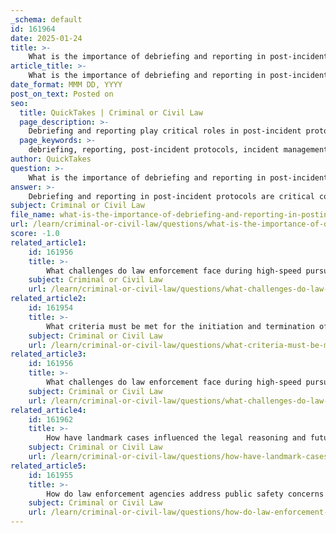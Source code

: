 ```yaml
---
_schema: default
id: 161964
date: 2025-01-24
title: >-
    What is the importance of debriefing and reporting in post-incident protocols, and how can they lead to policy revisions?
article_title: >-
    What is the importance of debriefing and reporting in post-incident protocols, and how can they lead to policy revisions?
date_format: MMM DD, YYYY
post_on_text: Posted on
seo:
  title: QuickTakes | Criminal or Civil Law
  page_description: >-
    Debriefing and reporting play critical roles in post-incident protocols by facilitating learning, emotional processing, objective analysis, and informing policy revisions, ultimately enhancing incident management strategies.
  page_keywords: >-
    debriefing, reporting, post-incident protocols, incident management, continuous improvement, emotional processing, policy revisions, stakeholder engagement, objective analysis, documentation, accountability
author: QuickTakes
question: >-
    What is the importance of debriefing and reporting in post-incident protocols, and how can they lead to policy revisions?
answer: >-
    Debriefing and reporting in post-incident protocols are critical components of effective incident management, particularly in fields such as law enforcement, healthcare, and emergency response. The importance of these processes can be summarized as follows:\n\n1. **Learning and Improvement**: Debriefing allows individuals and teams to reflect on the incident, discussing what occurred, what went well, and what could be improved. This reflective practice is essential for identifying strengths and weaknesses in response strategies, which can lead to enhanced performance in future incidents.\n\n2. **Emotional Processing**: After a critical incident, participants often experience a range of emotions. Debriefing provides a safe environment for individuals to express their feelings and process the event, which can help mitigate stress and prevent burnout.\n\n3. **Objective Analysis**: Reporting ensures that a comprehensive and factual account of the incident is documented. This objective analysis is crucial for understanding the dynamics of the incident, identifying any procedural failures, and ensuring accountability.\n\n4. **Policy Revisions**: The insights gained from debriefing and reporting can inform policy revisions. By analyzing the data collected during these processes, organizations can identify systemic issues and implement changes to protocols, training, and resource allocation to prevent similar incidents in the future.\n\n5. **Stakeholder Engagement**: Involving various stakeholders in the debriefing process enriches the discussion and ensures that multiple perspectives are considered. This collaborative approach can lead to more robust and effective policy changes.\n\n6. **Continuous Improvement**: Post-incident reviews serve as a feedback mechanism within the broader risk management framework. They help organizations refine their incident response strategies, ensuring that lessons learned are integrated into future training and operational procedures.\n\n7. **Documentation for Accountability**: Comprehensive incident reports serve as a record that can be referenced in future training sessions and policy discussions. They also provide a basis for accountability, ensuring that all actions taken during the incident are transparent and justifiable.\n\nIn summary, debriefing and reporting are vital for fostering a culture of continuous improvement, enhancing communication, and ensuring that organizations learn from their experiences. This process not only aids in emotional recovery but also leads to actionable insights that can drive policy revisions and improve overall incident management strategies.
subject: Criminal or Civil Law
file_name: what-is-the-importance-of-debriefing-and-reporting-in-postincident-protocols-and-how-can-they-lead-to-policy-revisions.md
url: /learn/criminal-or-civil-law/questions/what-is-the-importance-of-debriefing-and-reporting-in-postincident-protocols-and-how-can-they-lead-to-policy-revisions
score: -1.0
related_article1:
    id: 161956
    title: >-
        What challenges do law enforcement face during high-speed pursuits, and what technological interventions are available to mitigate these challenges?
    subject: Criminal or Civil Law
    url: /learn/criminal-or-civil-law/questions/what-challenges-do-law-enforcement-face-during-highspeed-pursuits-and-what-technological-interventions-are-available-to-mitigate-these-challenges
related_article2:
    id: 161954
    title: >-
        What criteria must be met for the initiation and termination of police pursuits according to standard protocols?
    subject: Criminal or Civil Law
    url: /learn/criminal-or-civil-law/questions/what-criteria-must-be-met-for-the-initiation-and-termination-of-police-pursuits-according-to-standard-protocols
related_article3:
    id: 161956
    title: >-
        What challenges do law enforcement face during high-speed pursuits, and what technological interventions are available to mitigate these challenges?
    subject: Criminal or Civil Law
    url: /learn/criminal-or-civil-law/questions/what-challenges-do-law-enforcement-face-during-highspeed-pursuits-and-what-technological-interventions-are-available-to-mitigate-these-challenges
related_article4:
    id: 161962
    title: >-
        How have landmark cases influenced the legal reasoning and future cases related to police pursuits?
    subject: Criminal or Civil Law
    url: /learn/criminal-or-civil-law/questions/how-have-landmark-cases-influenced-the-legal-reasoning-and-future-cases-related-to-police-pursuits
related_article5:
    id: 161955
    title: >-
        How do law enforcement agencies address public safety concerns related to traffic safety, and what preventive measures are commonly implemented?
    subject: Criminal or Civil Law
    url: /learn/criminal-or-civil-law/questions/how-do-law-enforcement-agencies-address-public-safety-concerns-related-to-traffic-safety-and-what-preventive-measures-are-commonly-implemented
---
```


&nbsp;
